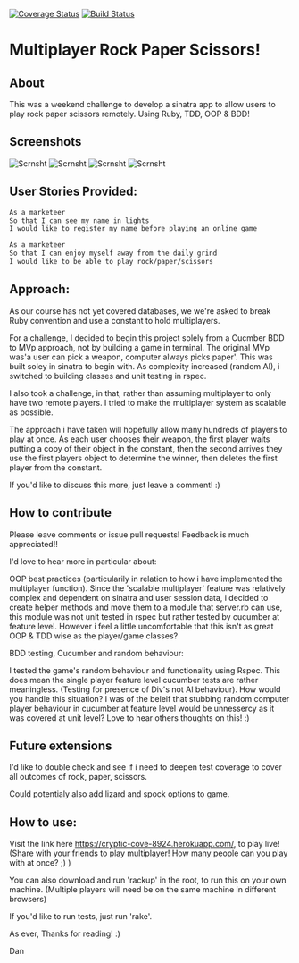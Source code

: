 [![Coverage Status](https://coveralls.io/repos/DanBlakeman/rps-challenge/badge.svg)](https://coveralls.io/r/DanBlakeman/rps-challenge)
[![Build Status](https://travis-ci.org/DanBlakeman/rps-challenge.svg)](https://travis-ci.org/DanBlakeman/rps-challenge)

# Multiplayer Rock Paper Scissors!

About
-------
This was a weekend challenge to develop a sinatra app to allow users to play rock paper scissors remotely. Using Ruby, TDD, OOP & BDD!

Screenshots
----

![Scrnsht](/public/images/Scrnsht1)
![Scrnsht](/public/images/Scrnsht2)
![Scrnsht](/public/images/Scrnsht3)
![Scrnsht](/public/images/Scrnsht4)

User Stories Provided:
----

```sh
As a marketeer
So that I can see my name in lights
I would like to register my name before playing an online game

As a marketeer
So that I can enjoy myself away from the daily grind
I would like to be able to play rock/paper/scissors

```

Approach:
----

As our course has not yet covered databases, we we're asked to break Ruby convention and use a constant to hold multiplayers.

For a challenge, I decided to begin this project solely from a Cucmber BDD to MVp approach, not by building a game in terminal. The original MVp was'a user can pick a weapon, computer always picks paper'. This was built soley in sinatra to begin with. As complexity increased (random AI), i switched to building classes and unit testing in rspec.

I also took a challenge, in that, rather than assuming multiplayer to only have two remote players. I tried to make the multiplayer system as scalable as possible.

The approach i have taken will hopefully allow many hundreds of players to play at once. As each user chooses their weapon, the first player waits putting a copy of their object in the constant, then the second arrives they use the first players object to determine the winner, then deletes the first player from the constant.

If you'd like to discuss this more, just leave a comment! :)

How to contribute
----

Please leave comments or issue pull requests! Feedback is much appreciated!!

I'd love to hear more in particular about:

OOP best practices (particularily in relation to how i have implemented the multiplayer function). Since the 'scalable multiplayer' feature was relatively complex and dependent on sinatra and user session data, i decided to create helper methods and move them to a module that server.rb can use, this module was not unit tested in rspec but rather tested by cucumber at feature level. However i feel a little uncomfortable that this isn't as great OOP & TDD wise as the player/game classes?

BDD testing, Cucumber and random behaviour:

I tested the game's random behaviour and functionality using Rspec. This does mean the single player feature level cucumber tests are rather meaningless. (Testing for presence of Div's not AI behaviour). How would you handle this situation? I was of the beleif that stubbing random computer player behaviour in cucumber at feature level would be unnessercy as it was covered at unit level? Love to hear others thoughts on this! :)


Future extensions
----

I'd like to double check and see if i need to deepen test coverage to cover all outcomes of rock, paper, scissors.

Could potentialy also add lizard and spock options to game.

How to use:
----

Visit the link here https://cryptic-cove-8924.herokuapp.com/, to play live! (Share with your friends to play multiplayer! How many people can you play with at once? ;) )

You can also download and run 'rackup' in the root, to run this on your own machine. (Multiple players will need be on the same machine in different browsers)

If you'd like to run tests, just run 'rake'.



As ever, Thanks for reading! :)

Dan

